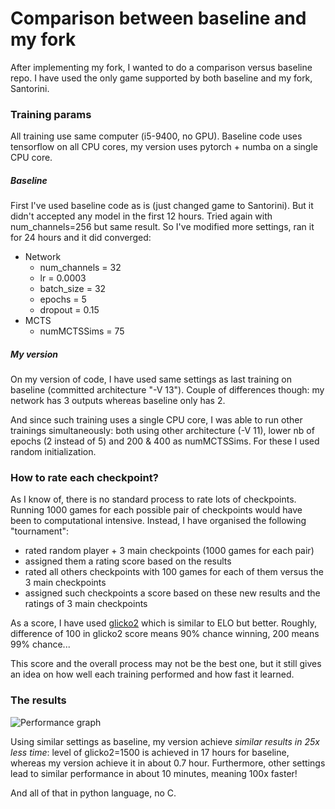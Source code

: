 # Comparison between baseline and my fork

After implementing my fork, I wanted to do a comparison versus baseline repo. I have used the only game supported by both baseline and my fork, Santorini.

### Training params

All training use same computer (i5-9400, no GPU). Baseline code uses tensorflow on all CPU cores, my version uses pytorch + numba on a single CPU core.

##### Baseline
First I've used baseline code as is (just changed game to Santorini). But it didn't accepted any model in the first 12 hours. Tried again with num_channels=256 but same result.
So I've modified more settings, ran it for 24 hours and it did converged:
* Network
  * num_channels = 32
  * lr = 0.0003
  * batch_size = 32
  * epochs = 5
  * dropout = 0.15
* MCTS
  * numMCTSSims = 75

##### My version
On my version of code, I have used same settings as last training on baseline (committed architecture "-V 13"). Couple of differences though: my network has 3 outputs whereas baseline only has 2.

And since such training uses a single CPU core, I was able to run other trainings simultaneously: both using other architecture (-V 11), lower nb of epochs (2 instead of 5) and 200 & 400 as numMCTSSims. For these I used random initialization.


### How to rate each checkpoint?
As I know of, there is no standard process to rate lots of checkpoints. Running 1000 games for each possible pair of checkpoints would have been to computational intensive.
Instead, I have organised the following "tournament":
* rated random player + 3 main checkpoints (1000 games for each pair)
* assigned them a rating score based on the results
* rated all others checkpoints with 100 games for each of them versus the 3 main checkpoints
* assigned such checkpoints a score based on these new results and the ratings of 3 main checkpoints

As a score, I have used [glicko2](https://en.wikipedia.org/wiki/Glicko_rating_system) which is similar to ELO but better. Roughly, difference of 100 in glicko2 score means 90% chance winning, 200 means 99% chance...

This score and the overall process may not be the best one, but it still gives an idea on how well each training performed and how fast it learned.

### The results

![Performance graph](glick_graph.png)

Using similar settings as baseline, my version achieve *similar results in 25x less time*: level of glicko2=1500 is achieved in 17 hours for baseline, whereas my version achieve it in about 0.7 hour. Furthermore, other settings lead to similar performance in about 10 minutes, meaning 100x faster!

And all of that in python language, no C.